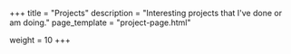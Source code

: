 +++
title = "Projects"
description = "Interesting projects that I've done or am doing."
page_template = "project-page.html"

weight = 10
+++
